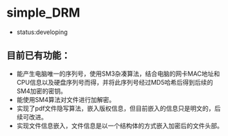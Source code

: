 # simple_DRM
- status:developing
## 目前已有功能：
- 能产生电脑唯一的序列号，使用SM3杂凑算法，结合电脑的网卡MAC地址和CPU信息以及硬盘序列号而得，并将此序列号经过MD5哈希后得到后续的SM4加密的密钥。
- 能使用SM4算法对文件进行加解密。
- 实现了pdf文件隐写算法，嵌入版权信息，但目前嵌入的信息只是明文的，后续可改进。
- 实现文件信息嵌入，文件信息是以一个结构体的方式嵌入加密后的文件头部。
